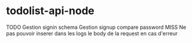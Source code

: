 # todolist-api-node

TODO
    Gestion signin schema
    Gestion signup compare password
MISS
    Ne pas pouvoir inserer dans les logs le body de la request en cas d'erreur